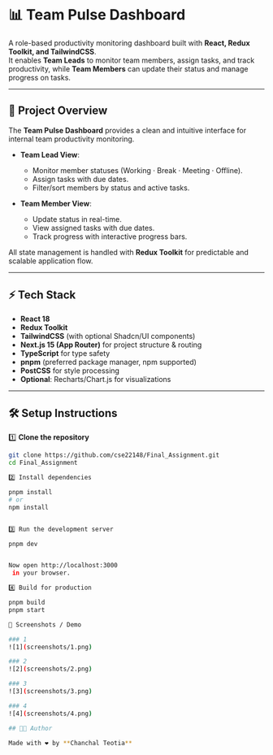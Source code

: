 # 📊 Team Pulse Dashboard

A role-based productivity monitoring dashboard built with **React, Redux Toolkit, and TailwindCSS**.  
It enables **Team Leads** to monitor team members, assign tasks, and track productivity, while **Team Members** can update their status and manage progress on tasks.  

---

## 🚀 Project Overview
The **Team Pulse Dashboard** provides a clean and intuitive interface for internal team productivity monitoring.  

- **Team Lead View**:  
  - Monitor member statuses (Working · Break · Meeting · Offline).  
  - Assign tasks with due dates.  
  - Filter/sort members by status and active tasks.  

- **Team Member View**:  
  - Update status in real-time.  
  - View assigned tasks with due dates.  
  - Track progress with interactive progress bars.  

All state management is handled with **Redux Toolkit** for predictable and scalable application flow.  

---

## ⚡ Tech Stack
- **React 18**  
- **Redux Toolkit**  
- **TailwindCSS** (with optional Shadcn/UI components)  
- **Next.js 15 (App Router)** for project structure & routing  
- **TypeScript** for type safety  
- **pnpm** (preferred package manager, npm supported)  
- **PostCSS** for style processing  
- **Optional**: Recharts/Chart.js for visualizations  

---

## 🛠️ Setup Instructions

1️⃣ **Clone the repository**
```bash
git clone https://github.com/cse22148/Final_Assignment.git
cd Final_Assignment

2️⃣ Install dependencies

pnpm install
# or
npm install


3️⃣ Run the development server

pnpm dev


Now open http://localhost:3000
 in your browser.

4️⃣ Build for production

pnpm build
pnpm start

📸 Screenshots / Demo

### 1
![1](screenshots/1.png)

### 2
![2](screenshots/2.png)

### 3
![3](screenshots/3.png)

### 4
![4](screenshots/4.png)

## 👨‍💻 Author

Made with ❤️ by **Chanchal Teotia**

